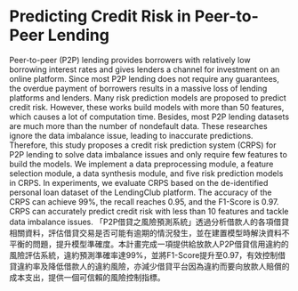 # Predicting Credit Risk in Peer-to-Peer Lending
Peer-to-peer (P2P) lending provides borrowers with relatively low borrowing interest rates and gives lenders a channel for investment on an online platform. Since most P2P lending does not require any guarantees, the overdue payment of borrowers results in a massive loss of lending platforms and lenders. Many risk prediction models are proposed to predict credit risk. However, these works build models with more than 50 features, which causes a lot of computation time. Besides, most P2P lending datasets are much more than the number of nondefault data. These researches ignore the data imbalance issue, leading to inaccurate predictions. Therefore, this study proposes a credit risk prediction system (CRPS) for P2P lending to solve data imbalance issues and only require few features to build the models. We implement a data preprocessing module, a feature selection module, a data synthesis module, and five risk prediction models in CRPS. In experiments, we evaluate CRPS based on the de-identified personal loan dataset of the LendingClub platform. The accuracy of the CRPS can achieve 99%, the recall reaches 0.95, and the F1-Score is 0.97. CRPS can accurately predict credit risk with less than 10 features and tackle data imbalance issues.
「P2P借貸之風險預測系統」透過分析借款人的各項借貸相關資料，評估借貸交易是否可能有逾期的情況發生，並在建置模型時解決資料不平衡的問題，提升模型準確度。本計畫完成一項提供給放款人P2P借貸信用違約的風險評估系統，違約預測準確率達99%，並將F1-Score提升至0.97，有效控制借貸違約率及降低借款人的違約風險，亦減少借貸平台因為違約而要向放款人賠償的成本支出，提供一個可信賴的風險控制指標。
